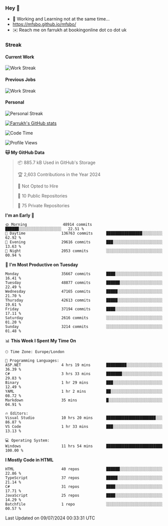 ### Hey 👋

- 🏃 Working and Learning not at the same time...
- https://mfsbo.github.io/mfsbo/
- ✉️ Reach me on farrukh at bookingonline dot co dot uk

### Streak
#### Current Work
![Work Streak](https://streak-stats.demolab.com/?user=mfsbo)
#### Previous Jobs
![Work Streak](https://streak-stats.demolab.com/?user=farrukhcw)
#### Personal
![Personal Streak](https://streak-stats.demolab.com/?user=farrukhsubhani)

[![Farrukh's GitHub stats](https://github-readme-stats.vercel.app/api?username=mfsbo&hide=stars&count_private=true)](https://github.com/mfsbo/)

<!--START_SECTION:waka-->
![Code Time](http://img.shields.io/badge/Code%20Time-654%20hrs%2031%20mins-blue)

![Profile Views](http://img.shields.io/badge/Profile%20Views-0-blue)

**🐱 My GitHub Data** 

> 📦 885.7 kB Used in GitHub's Storage 
 > 
> 🏆 2,603 Contributions in the Year 2024
 > 
> 🚫 Not Opted to Hire
 > 
> 📜 10 Public Repositories 
 > 
> 🔑 75 Private Repositories 
 > 
**I'm an Early 🐤** 

```text
🌞 Morning                48914 commits       ██████░░░░░░░░░░░░░░░░░░░   22.51 % 
🌆 Daytime                136763 commits      ████████████████░░░░░░░░░   62.92 % 
🌃 Evening                29616 commits       ███░░░░░░░░░░░░░░░░░░░░░░   13.63 % 
🌙 Night                  2053 commits        ░░░░░░░░░░░░░░░░░░░░░░░░░   00.94 % 
```
📅 **I'm Most Productive on Tuesday** 

```text
Monday                   35667 commits       ████░░░░░░░░░░░░░░░░░░░░░   16.41 % 
Tuesday                  48877 commits       ██████░░░░░░░░░░░░░░░░░░░   22.49 % 
Wednesday                47165 commits       █████░░░░░░░░░░░░░░░░░░░░   21.70 % 
Thursday                 42613 commits       █████░░░░░░░░░░░░░░░░░░░░   19.61 % 
Friday                   37194 commits       ████░░░░░░░░░░░░░░░░░░░░░   17.11 % 
Saturday                 2616 commits        ░░░░░░░░░░░░░░░░░░░░░░░░░   01.20 % 
Sunday                   3214 commits        ░░░░░░░░░░░░░░░░░░░░░░░░░   01.48 % 
```


📊 **This Week I Spent My Time On** 

```text
🕑︎ Time Zone: Europe/London

💬 Programming Languages: 
ASP.NET                  4 hrs 19 mins       █████████░░░░░░░░░░░░░░░░   36.39 % 
C#                       3 hrs 33 mins       ███████░░░░░░░░░░░░░░░░░░   29.83 % 
Binary                   1 hr 29 mins        ███░░░░░░░░░░░░░░░░░░░░░░   12.49 % 
YAML                     1 hr 2 mins         ██░░░░░░░░░░░░░░░░░░░░░░░   08.72 % 
Markdown                 35 mins             █░░░░░░░░░░░░░░░░░░░░░░░░   04.91 % 

🔥 Editors: 
Visual Studio            10 hrs 20 mins      ██████████████████████░░░   86.87 % 
VS Code                  1 hr 33 mins        ███░░░░░░░░░░░░░░░░░░░░░░   13.13 % 

💻 Operating System: 
Windows                  11 hrs 54 mins      █████████████████████████   100.00 % 
```

**I Mostly Code in HTML** 

```text
HTML                     40 repos            ██████░░░░░░░░░░░░░░░░░░░   22.86 % 
TypeScript               37 repos            █████░░░░░░░░░░░░░░░░░░░░   21.14 % 
C#                       31 repos            ████░░░░░░░░░░░░░░░░░░░░░   17.71 % 
JavaScript               25 repos            ████░░░░░░░░░░░░░░░░░░░░░   14.29 % 
Batchfile                1 repo              ░░░░░░░░░░░░░░░░░░░░░░░░░   00.57 % 
```




 Last Updated on 09/07/2024 00:33:31 UTC
<!--END_SECTION:waka-->
<!--
**mfsbo/mfsbo** is a ✨ _special_ ✨ repository because its `README.md` (this file) appears on your GitHub profile.

Here are some ideas to get you started:

- 🔭 I’m currently working on ...
- 🌱 I’m currently learning ...
- 👯 I’m looking to collaborate on ...
- 🤔 I’m looking for help with ...
- 💬 Ask me about ...
- 📫 How to reach me: ...
- 😄 Pronouns: ...
- ⚡ Fun fact: ...
-->
